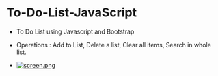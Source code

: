 # To-Do-List-JavaScript
- To Do List using Javascript and Bootstrap
- Operations : Add to List, Delete a list, Clear all items, Search in whole list.



- [![screen.png](https://i.postimg.cc/mZHfRDf4/screen.png)](https://postimg.cc/jCtk4RS3)
